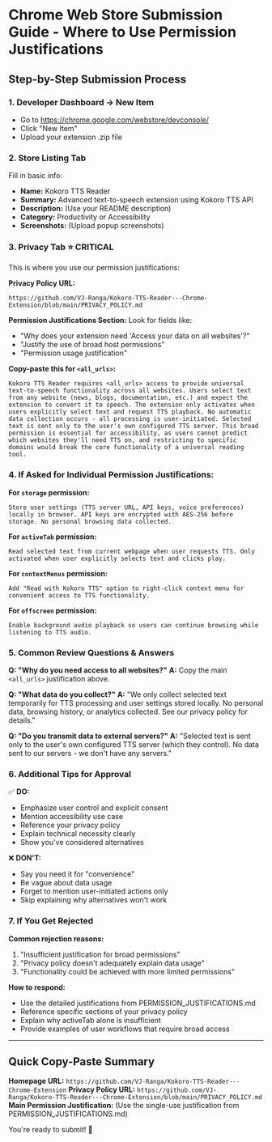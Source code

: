 # Chrome Web Store Submission Guide - Where to Use Permission Justifications

## Step-by-Step Submission Process

### 1. **Developer Dashboard → New Item**
- Go to https://chrome.google.com/webstore/devconsole/
- Click "New Item" 
- Upload your extension .zip file

### 2. **Store Listing Tab**
Fill in basic info:
- **Name:** Kokoro TTS Reader
- **Summary:** Advanced text-to-speech extension using Kokoro TTS API
- **Description:** (Use your README description)
- **Category:** Productivity or Accessibility
- **Screenshots:** (Upload popup screenshots)

### 3. **Privacy Tab** ⭐ CRITICAL
This is where you use our permission justifications:

**Privacy Policy URL:** 
```
https://github.com/VJ-Ranga/Kokoro-TTS-Reader---Chrome-Extension/blob/main/PRIVACY_POLICY.md
```

**Permission Justifications Section:**
Look for fields like:
- "Why does your extension need 'Access your data on all websites'?"
- "Justify the use of broad host permissions"
- "Permission usage justification"

**Copy-paste this for `<all_urls>`:**
```
Kokoro TTS Reader requires <all_urls> access to provide universal text-to-speech functionality across all websites. Users select text from any website (news, blogs, documentation, etc.) and expect the extension to convert it to speech. The extension only activates when users explicitly select text and request TTS playback. No automatic data collection occurs - all processing is user-initiated. Selected text is sent only to the user's own configured TTS server. This broad permission is essential for accessibility, as users cannot predict which websites they'll need TTS on, and restricting to specific domains would break the core functionality of a universal reading tool.
```

### 4. **If Asked for Individual Permission Justifications:**

**For `storage` permission:**
```
Store user settings (TTS server URL, API keys, voice preferences) locally in browser. API keys are encrypted with AES-256 before storage. No personal browsing data collected.
```

**For `activeTab` permission:**
```
Read selected text from current webpage when user requests TTS. Only activated when user explicitly selects text and clicks play.
```

**For `contextMenus` permission:**
```
Add "Read with Kokoro TTS" option to right-click context menu for convenient access to TTS functionality.
```

**For `offscreen` permission:**
```
Enable background audio playback so users can continue browsing while listening to TTS audio.
```

### 5. **Common Review Questions & Answers**

**Q: "Why do you need access to all websites?"**
**A:** Copy the main `<all_urls>` justification above.

**Q: "What data do you collect?"**
**A:** "We only collect selected text temporarily for TTS processing and user settings stored locally. No personal data, browsing history, or analytics collected. See our privacy policy for details."

**Q: "Do you transmit data to external servers?"**
**A:** "Selected text is sent only to the user's own configured TTS server (which they control). No data sent to our servers - we don't have any servers."

### 6. **Additional Tips for Approval**

✅ **DO:**
- Emphasize user control and explicit consent
- Mention accessibility use case
- Reference your privacy policy
- Explain technical necessity clearly
- Show you've considered alternatives

❌ **DON'T:**
- Say you need it for "convenience" 
- Be vague about data usage
- Forget to mention user-initiated actions only
- Skip explaining why alternatives won't work

### 7. **If You Get Rejected**

**Common rejection reasons:**
1. "Insufficient justification for broad permissions"
2. "Privacy policy doesn't adequately explain data usage"
3. "Functionality could be achieved with more limited permissions"

**How to respond:**
- Use the detailed justifications from PERMISSION_JUSTIFICATIONS.md
- Reference specific sections of your privacy policy
- Explain why activeTab alone is insufficient
- Provide examples of user workflows that require broad access

---

## Quick Copy-Paste Summary

**Homepage URL:** `https://github.com/VJ-Ranga/Kokoro-TTS-Reader---Chrome-Extension`
**Privacy Policy URL:** `https://github.com/VJ-Ranga/Kokoro-TTS-Reader---Chrome-Extension/blob/main/PRIVACY_POLICY.md`
**Main Permission Justification:** (Use the single-use justification from PERMISSION_JUSTIFICATIONS.md)

You're ready to submit! 🚀
